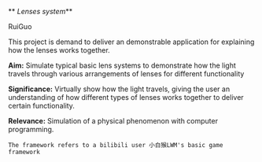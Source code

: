 ** _Lenses system_**

RuiGuo

This project is demand to deliver an demonstrable application for explaining how the lenses works together.

**Aim:** Simulate typical basic lens systems to demonstrate how the light travels through various arrangements of lenses for different functionality

**Significance:** Virtually show how the light travels, giving the user an understanding of how different types of lenses works together to deliver certain functionality.

**Relevance:** Simulation of a physical phenomenon with computer programming.



`The framework refers to a bilibili user 小白猴LWM's basic game framework`
